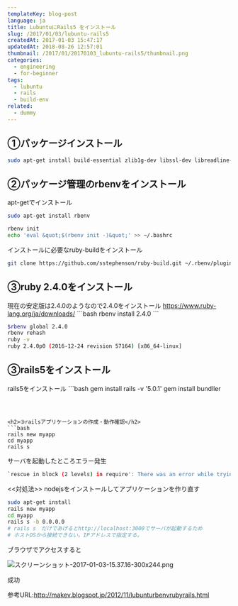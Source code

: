 ```yaml
---
templateKey: blog-post
language: ja
title: LubuntuにRails5 をインストール
slug: /2017/01/03/lubuntu-rails5
createdAt: 2017-01-03 15:47:17
updatedAt: 2018-08-26 12:57:01
thumbnail: /2017/01/20170103_lubuntu-rails5/thumbnail.png
categories:
  - engineering
  - for-beginner
tags:
  - lubuntu
  - rails
  - build-env
related:
  - dummy
---
```


<h2>①パッケージインストール</h2>

```bash
sudo apt-get install build-essential zlib1g-dev libssl-dev libreadline-dev libyaml-dev libxml2-dev libxslt-dev

```

<h2>②パッケージ管理のrbenvをインストール</h2>

apt-getでインストール
```bash
sudo apt-get install rbenv
```

```bash
rbenv init
echo 'eval &quot;$(rbenv init -)&quot;' >> ~/.bashrc

```

インストールに必要なruby-buildをインストール
```bash
git clone https://github.com/sstephenson/ruby-build.git ~/.rbenv/plugins/ruby-build

```

<h2>③ruby 2.4.0をインストール</h2>
現在の安定版は2.4.0のようなので2.4.0をインストール
<a href="https://www.ruby-lang.org/ja/downloads/">https://www.ruby-lang.org/ja/downloads/</a>
```bash
rbenv install 2.4.0
```




```bash
$rbenv global 2.4.0
rbenv rehash
ruby -v
ruby 2.4.0p0 (2016-12-24 revision 57164) [x86_64-linux]

```


<h2>③rails5をインストール</h2>
rails5をインストール
```bash
gem install rails -v '5.0.1'
gem install bundller

```



<h2>③railsアプリケーションの作成・動作確認</h2>
```bash
rails new myapp
cd myapp
rails s

```

サーバを起動したところエラー発生
```bash
`rescue in block (2 levels) in require': There was an error while trying to load the gem 'uglifier'. (Bundler::GemRequireError)

```

<<対処法>>
nodejsをインストールしてアプリケーションを作り直す
```bash
sudo apt-get install
rails new myapp
cd myapp
rails s -b 0.0.0.0
# rails s　だけであげるとhttp://localhost:3000でサーバが起動するため
# ホストOSから接続できない。IPアドレスで指定する。

```


ブラウザでアクセスすると


<img class="post-image half-width" src="https://statics.ver-1-0.net/uploads/2017/01/20170103_lubuntu-rails5/rails-helloworld.png" alt="スクリーンショット-2017-01-03-15.37.16-300x244.png"/>

成功



参考URL:<a href="http://makev.blogspot.jp/2012/11/lubunturbenvrubyrails.html">http://makev.blogspot.jp/2012/11/lubunturbenvrubyrails.html</a>
